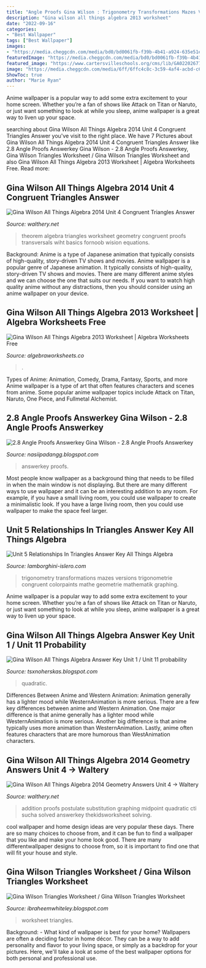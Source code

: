 ```yaml
---
title: "Angle Proofs Gina Wilson : Trigonometry Transformations Mazes Versions Trigonometrie Congruent Colorpaints Mathe Geometrie Mathematik Graphing"
description: "Gina wilson all things algebra 2013 worksheet"
date: "2022-09-16"
categories:
- "Best Wallpaper"
tags: ["Best Wallpaper"]
images:
- "https://media.cheggcdn.com/media/bd0/bd0061fb-f39b-4b41-a924-635e51e916f9/php58ZqYM.png"
featuredImage: "https://media.cheggcdn.com/media/bd0/bd0061fb-f39b-4b41-a924-635e51e916f9/php58ZqYM.png"
featured_image: "https://www.cartersvilleschools.org/cms/lib/GA02202677/Centricity/Domain/402/D9D62FB1-D5B8-4F95-A820-E249AE58303A.jpeg"
image: "https://media.cheggcdn.com/media/6ff/6ffc4c8c-3c59-4af4-acbd-c61bd3456b30/image.png"
ShowToc: true
author: "Marie Ryan"
---
```



Anime wallpaper is a popular way to add some extra excitement to your home screen. Whether you’re a fan of shows like Attack on Titan or Naruto, or just want something to look at while you sleep, anime wallpaper is a great way to liven up your space.

	

		
searching about Gina Wilson All Things Algebra 2014 Unit 4 Congruent Triangles Answer you've visit to the right place. We have 7 Pictures about Gina Wilson All Things Algebra 2014 Unit 4 Congruent Triangles Answer like 2.8 Angle Proofs Answerkey Gina Wilson - 2.8 Angle Proofs Answerkey, Gina Wilson Triangles Worksheet / Gina Wilson Triangles Worksheet and also Gina Wilson All Things Algebra 2013 Worksheet | Algebra Worksheets Free. Read more:
		
    
## Gina Wilson All Things Algebra 2014 Unit 4 Congruent Triangles Answer

<img loading=lazy src="https://media.cheggcdn.com/media/bd0/bd0061fb-f39b-4b41-a924-635e51e916f9/php58ZqYM.png" onerror="this.onerror=null;this.src='https://tse2.mm.bing.net/th?id=OIP.bnFDJqrBK9R32knKry7S4QHaIn&amp;pid=15.1';" alt="Gina Wilson All Things Algebra 2014 Unit 4 Congruent Triangles Answer">

_Source: walthery.net_

>theorem algebra triangles worksheet geometry congruent proofs transversals wiht basics fornoob wision equations. 

	

Background: Anime is a type of Japanese animation that typically consists of high-quality, story-driven TV shows and movies.
Anime wallpaper is a popular genre of Japanese animation. It typically consists of high-quality, story-driven TV shows and movies. There are many different anime styles and we can choose the one that suits our needs. If you want to watch high quality anime without any distractions, then you should consider using an anime wallpaper on your device.

    
## Gina Wilson All Things Algebra 2013 Worksheet | Algebra Worksheets Free

<img loading=lazy src="https://algebraworksheets.co/wp-content/uploads/2020/11/all-things-algebragina-wilson-pdf-download-induced-2048x2048.jpg" onerror="this.onerror=null;this.src='https://tse1.mm.bing.net/th?id=OIP.EoU3AwMfb-FHMJ6QC0BHFQHaHa&amp;pid=15.1';" alt="Gina Wilson All Things Algebra 2013 Worksheet | Algebra Worksheets Free">

_Source: algebraworksheets.co_

>. 

	

Types of Anime: Animation, Comedy, Drama, Fantasy, Sports, and more
Anime wallpaper is a type of art that often features characters and scenes from anime. Some popular anime wallpaper topics include Attack on Titan, Naruto, One Piece, and Fullmetal Alchemist.

    
## 2.8 Angle Proofs Answerkey Gina Wilson - 2.8 Angle Proofs Answerkey

<img loading=lazy src="https://lh3.googleusercontent.com/proxy/msRIpMiCNuHWqCHPDN9cmdVXppWmH6h9SBM6Rj1duLBySs6B_3BgQUPPmvXsIf4HL2TKs_6agof-7E6F59G_mmryKHdhU-2YmcDBobcDKl4K927YUhmEXEchQk8sWHXmvgJFlIntWLU067TIKWg=w1200-h630-p-k-no-nu" onerror="this.onerror=null;this.src='https://tse4.mm.bing.net/th?id=OIP.8WGpxn8OR32iKdg_ofonkwHaEj&amp;pid=15.1';" alt="2.8 Angle Proofs Answerkey Gina Wilson - 2.8 Angle Proofs Answerkey">

_Source: nasiipadangg.blogspot.com_

>answerkey proofs. 

	

Most people know wallpaper as a background thing that needs to be filled in when the main window is not displaying. But there are many different ways to use wallpaper and it can be an interesting addition to any room. For example, if you have a small living room, you could use wallpaper to create a minimalistic look. If you have a large living room, then you could use wallpaper to make the space feel larger.

    
## Unit 5 Relationships In Triangles Answer Key All Things Algebra

<img loading=lazy src="https://i.pinimg.com/originals/e6/03/7b/e6037bb700cdf9279a106bfd107b1a96.jpg" onerror="this.onerror=null;this.src='https://tse1.mm.bing.net/th?id=OIP.LjCXGYWziAuHt3ichSCPygHaHa&amp;pid=15.1';" alt="Unit 5 Relationships In Triangles Answer Key All Things Algebra">

_Source: lamborghini-islero.com_

>trigonometry transformations mazes versions trigonometrie congruent colorpaints mathe geometrie mathematik graphing. 

	

Anime wallpaper is a popular way to add some extra excitement to your home screen. Whether you’re a fan of shows like Attack on Titan or Naruto, or just want something to look at while you sleep, anime wallpaper is a great way to liven up your space.

    
## Gina Wilson All Things Algebra Answer Key Unit 1 / Unit 11 Probability

<img loading=lazy src="https://www.cartersvilleschools.org/cms/lib/GA02202677/Centricity/Domain/402/D9D62FB1-D5B8-4F95-A820-E249AE58303A.jpeg" onerror="this.onerror=null;this.src='https://tse3.mm.bing.net/th?id=OIP.C8obuGjWYaZM06e1-m7knAHaJ4&amp;pid=15.1';" alt="Gina Wilson All Things Algebra Answer Key Unit 1 / Unit 11 probability">

_Source: tsxnoherskas.blogspot.com_

>quadratic. 

	

Differences Between Anime and Western Animation: Animation generally has a lighter mood while WesternAnimation is more serious.
There are a few key differences between anime and Western Animation. One major difference is that anime generally has a lighter mood while WesternAnimation is more serious. Another big difference is that anime typically uses more animation than WesternAnimation. Lastly, anime often features characters that are more humorous than WestAnimation characters.

    
## Gina Wilson All Things Algebra 2014 Geometry Answers Unit 4 → Waltery

<img loading=lazy src="https://media.cheggcdn.com/media/6ff/6ffc4c8c-3c59-4af4-acbd-c61bd3456b30/image.png" onerror="this.onerror=null;this.src='https://tse4.mm.bing.net/th?id=OIP.QvFTe0nDxF__UrpifELW-QHaJ4&amp;pid=15.1';" alt="Gina Wilson All Things Algebra 2014 Geometry Answers Unit 4 → Waltery">

_Source: walthery.net_

>addition proofs postulate substitution graphing midpoint quadratic cti sucha solved answerkey thekidsworksheet solving. 

	

cool wallpaper and home design ideas are very popular these days. There are so many choices to choose from, and it can be fun to find a wallpaper that you like and make your home look good. There are many differentwallpaper designs to choose from, so it is important to find one that will fit your house and style.

    
## Gina Wilson Triangles Worksheet / Gina Wilson Triangles Worksheet

<img loading=lazy src="https://lh3.googleusercontent.com/proxy/2Tk5NDKgwmCtgBE0-8HDwa0w4DBIvGT0WD-9WxQK1w7NB3eVX7FQYupVuSRfvQZLDMOCtSN6wNbgWWlWSemN3WiU2D_YPBvaPBoX6600oXhC71BVQJHCHg=w1200-h630-p-k-no-nu" onerror="this.onerror=null;this.src='https://tse3.mm.bing.net/th?id=OIP.JmZtC1JmUbloSI-z96U7pQHaD4&amp;pid=15.1';" alt="Gina Wilson Triangles Worksheet / Gina Wilson Triangles Worksheet">

_Source: ibraheemwhiteley.blogspot.com_

>worksheet triangles. 

	

Background: - What kind of wallpaper is best for your home?
Wallpapers are often a deciding factor in home décor. They can be a way to add personality and flavor to your living space, or simply as a backdrop for your pictures. Here, we'll take a look at some of the best wallpaper options for both personal and professional use.

